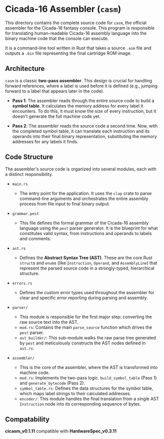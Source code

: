 # Cicada-16 Assembler (`casm`)

This directory contains the complete source code for `casm`, the official assembler for the Cicada-16 fantasy console. This program is responsible for translating human-readable Cicada-16 assembly language into the binary machine code that the console can execute.

It is a command-line tool written in Rust that takes a source `.asm` file and outputs a `.bin` file representing the final cartridge ROM image.

## Architecture

`casm` is a classic **two-pass assembler**. This design is crucial for handling forward references, where a label is used before it is defined (e.g., jumping forward to a label that appears later in the code).

- **Pass 1**: The assembler reads through the entire source code to build a **symbol table**. It calculates the memory address for every label it encounters. To do this, it must know the size of every instruction, but it doesn't generate the full machine code yet.

- **Pass 2**: The assembler reads the source code a second time. Now, with the completed symbol table, it can translate each instruction and its operands into their final binary representation, substituting the memory addresses for any labels it finds.

## Code Structure

The assembler's source code is organized into several modules, each with a distinct responsibility.

- `main.rs`

  - The entry point for the application. It uses the `clap` crate to parse command-line arguments and orchestrates the entire assembly process from file input to final binary output.

- `grammar.pest`

  - This file defines the formal grammar of the Cicada-16 assembly language using the `pest` parser generator. It is the blueprint for what constitutes valid syntax, from instructions and operands to labels and comments.

- `ast.rs`

  - Defines the **Abstract Syntax Tree (AST)**. These are the core Rust `struct`s and `enum`s (like `Instruction`, `Operand`, and `AssemblyLine`) that represent the parsed source code in a strongly-typed, hierarchical structure.

- `errors.rs`

  - Defines the custom error types used throughout the assembler for clear and specific error reporting during parsing and assembly.

- `parser/`

  - This module is responsible for the first major step: converting the raw source text into the AST.
  - `mod.rs`: Contains the main `parse_source` function which drives the `pest` parser.
  - `ast_builder/`: This sub-module walks the raw parse tree generated by `pest` and meticulously constructs the AST nodes defined in `ast.rs`.

- `assembler/`
  - This is the core of the assembler, where the AST is transformed into machine code.
  - `mod.rs`: Implements the two-pass logic. `build_symbol_table` (Pass 1) and `generate_bytecode` (Pass 2).
  - `symbol_table.rs`: Defines the data structures for the symbol table, which maps label strings to their calculated addresses.
  - `encoder/`: This module handles the final translation from a single AST `Instruction` node into its corresponding sequence of bytes.

## Compatability

**cicasm_v0.1.11** compatible with **HardwareSpec_v0.3.11**
